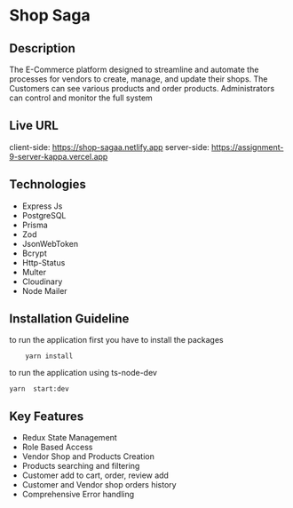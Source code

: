 # Shop Saga

## Description
The E-Commerce platform designed to streamline and automate the processes for vendors to create, manage, and update their shops. The Customers can see various products and order products. Administrators can control and monitor the full system

## Live URL
client-side: https://shop-sagaa.netlify.app
server-side: https://assignment-9-server-kappa.vercel.app

## Technologies
- Express Js
- PostgreSQL
- Prisma
- Zod
- JsonWebToken
- Bcrypt
- Http-Status
- Multer
- Cloudinary
- Node Mailer

## Installation Guideline

to run the application first you have to install the packages

```
    yarn install
```

to run the application using ts-node-dev

```
yarn  start:dev
```


## Key Features
- Redux State Management
- Role Based Access
- Vendor Shop and Products Creation
- Products searching and filtering
- Customer add to cart, order, review add
- Customer and Vendor shop orders history
- Comprehensive Error handling